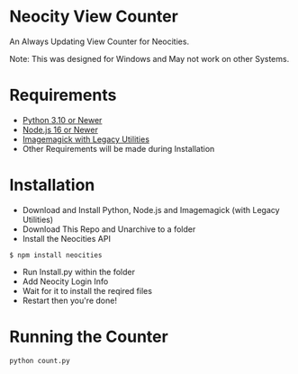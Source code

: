 # Neocity View Counter
An Always Updating View Counter for Neocities.

Note: This was designed for Windows and May not work on other Systems.
# Requirements
- [Python 3.10 or Newer](https://www.python.org/)
- [Node.js 16 or Newer](https://nodejs.org/)
- [Imagemagick with Legacy Utilities](https://imagemagick.org/)
- Other Requirements will be made during Installation

# Installation
- Download and Install Python, Node.js and Imagemagick (with Legacy Utilities)
- Download This Repo and Unarchive to a folder
- Install the Neocities API
```
$ npm install neocities
```
- Run Install.py within the folder
- Add Neocity Login Info
- Wait for it to install the reqired files
- Restart then you're done!

# Running the Counter

```bash
python count.py
```
